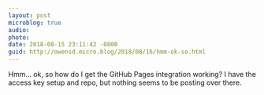 ```yaml
---
layout: post
microblog: true
audio: 
photo: 
date: 2018-08-15 23:11:42 -0800
guid: http://owensd.micro.blog/2018/08/16/hmm-ok-so.html
---
```

Hmm... ok, so how do I get the GitHub Pages integration working? I have the access key setup  and repo, but nothing seems to be posting over there.
